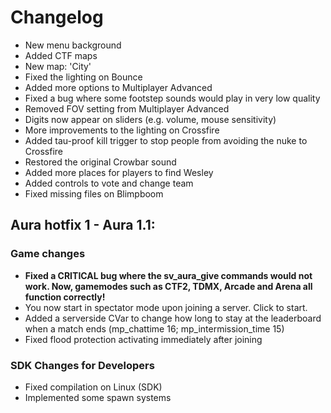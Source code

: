 # Changelog
- New menu background
- Added CTF maps
- New map: 'City'
- Fixed the lighting on Bounce
- Added more options to Multiplayer Advanced
- Fixed a bug where some footstep sounds would play in very low quality
- Removed FOV setting from Multiplayer Advanced
- Digits now appear on sliders (e.g. volume, mouse sensitivity)
- More improvements to the lighting on Crossfire
- Added tau-proof kill trigger to stop people from avoiding the nuke to Crossfire
- Restored the original Crowbar sound
- Added more places for players to find Wesley
- Added controls to vote and change team
- Fixed missing files on Blimpboom

## Aura hotfix 1 - Aura 1.1:
### Game changes
- **Fixed a CRITICAL bug where the sv_aura_give commands would not work. Now, gamemodes such as CTF2, TDMX, Arcade and Arena all function correctly!**
- You now start in spectator mode upon joining a server. Click to start.
- Added a serverside CVar to change how long to stay at the leaderboard when a match ends (mp_chattime 16; mp_intermission_time 15)
- Fixed flood protection activating immediately after joining
### SDK Changes for Developers
- Fixed compilation on Linux (SDK)
- Implemented some spawn systems
